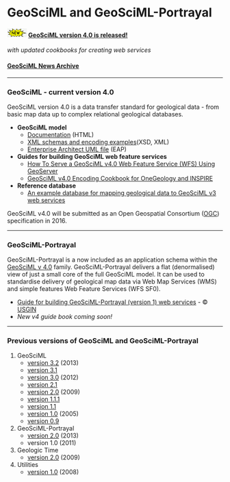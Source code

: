 # GeoSciML and GeoSciML-Portrayal

####  ![new](theme/img/new.gif) [GeoSciML version 4.0 is released!](../reference_database/reference_database_2013-11-07.zip)
*with updated cookbooks for creating web services*

#### [GeoSciML News Archive](../news_archive.php)

---

### GeoSciML - current version 4.0
GeoSciML version 4.0 is a data transfer standard  for geological data  - from basic  map data up to complex relational geological databases.
* **GeoSciML model**
    * [Documentation](geosciml/4.0/documentation/html/) (HTML)
    * [XML schemas and encoding examples](http://schemas.geosciml.net/)(XSD, XML)
    * [Enterprise Architect UML file](geosciml/4.0/documentation/uml) (EAP)
* **Guides for building GeoSciML web feature services**
    * [How To Serve a GeoSciML v4.0 Web Feature Service (WFS) Using GeoServer](http://www.onegeology.org/docs/technical/OneGeologyWFSCookbook_v1.2.pdf)
    * [GeoSciML v4.0 Encoding Cookbook for OneGeology and INSPIRE](http://www.onegeology.org/docs/technical/GeoSciML_Cookbook_1.2.1.pdf)
* **Reference database**
    * [An example database for mapping geological data to GeoSciML v3 web services](../reference_database/reference_database_2013-11-07.zip)

GeoSciML v4.0 will be submitted as an Open Geospatial Consortium ([OGC](http://www.opengeospatial.org/)) specification in 2016.

---

### GeoSciML-Portrayal
GeoSciML-Portrayal is a now included as an application schema within the <a href="http://www.geosciml.net">GeoSciML v 4.0</a> family.
GeoSciML-Portrayal delivers a flat (denormalised) view of just a small core of the full GeoSciML model. It can be used to standardise  delivery of geological map data via Web Map Services (WMS) and simple features Web Feature Services (WFS SF0).
* [Guide for building GeoSciML-Portrayal (version 1) web services](http://repository.usgin.org/sites/default/files/dlio/files/2012/u11/geosciml-portrayalcookbook0.7.pdf) - &copy; <a href="http://usgin.org/">USGIN</a>
* *New v4 guide book coming soon!*

--- 

### Previous versions of  GeoSciML and GeoSciML-Portrayal
1. GeoSciML
    * [version 3.2](geosciml/3.2/documentation/) (2013)
    * [version 3.1](geosciml/3.1/documentation/)
    * [version 3.0](geosciml/3.0/documentation/) (2012)
    * [version 2.1](geosciml/2.1/)
    * [version 2.0](geosciml/2.0/) (2009)
    * [version 1.1.1](geosciml/1.1.1)
    * [version 1.1](geosciml/1.1.0/)
    * [version 1.0](geosciml/0.9.0/) (2005)
    * [version 0.9](geosciml/0.9.0/)
2. GeoSciML-Portrayal
    * [version 2.0](geosciml-portrayal/2.0.1/) (2013)
    * version 1.0 (2011)
3. Geologic Time
    * [version 2.0](geotime/2.0/) (2009)
4. Utilities
    * [version 1.0](cgiutilities/1.0/) (2008)
